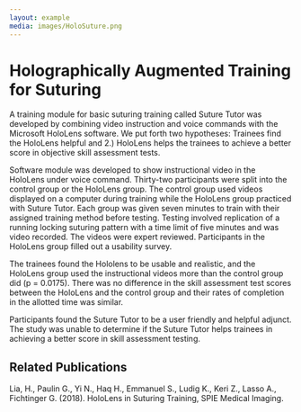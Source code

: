 ```yaml
---
layout: example
media: images/HoloSuture.png
---
```


# Holographically Augmented Training for Suturing

A training module for basic suturing training called Suture Tutor was developed by combining video instruction and voice commands with the Microsoft HoloLens software. We put forth two hypotheses: Trainees find the HoloLens helpful and 2.) HoloLens helps the trainees to achieve a better score in objective skill assessment tests.

Software module was developed to show instructional video in the HoloLens under voice command. Thirty-two participants were split into the control group or the HoloLens group. The control group used videos displayed on a computer during training while the HoloLens group practiced with Suture Tutor. Each group was given seven minutes to train with their assigned training method before testing. Testing involved replication of a running locking suturing pattern with a time limit of five minutes and was video recorded. The videos were expert reviewed. Participants in the HoloLens group filled out a usability survey.

The trainees found the Hololens to be usable and realistic, and the HoloLens group used the instructional videos more than the control group did (p = 0.0175). There was no difference in the skill assessment test scores between the HoloLens and the control group and their rates of completion in the allotted time was similar.

Participants found the Suture Tutor to be a user friendly and helpful adjunct. The study was unable to determine if the Suture Tutor helps trainees in achieving a better score in skill assessment testing.

## Related Publications

Lia, H., Paulin G., Yi N., Haq H., Emmanuel S., Ludig K., Keri Z., Lasso A., Fichtinger G. (2018). HoloLens in Suturing Training, SPIE Medical Imaging.